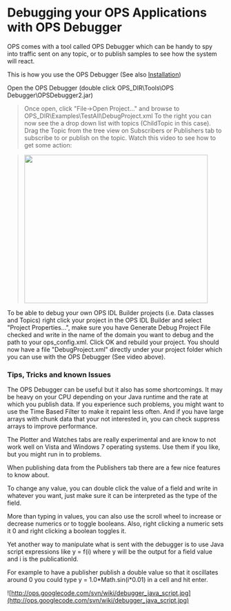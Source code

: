 # Debugging your OPS Applications with OPS Debugger #

OPS comes with a tool called OPS Debugger which can be handy to spy into traffic sent on any topic, or to publish samples to see how the system will react.

This is how you use the OPS Debugger (See also [Installation](Installation.md))

Open the OPS Debugger (double click OPS\_DIR\Tools\OPS Debugger\OPSDebugger2.jar)
> Once open, click "File->Open Project..." and browse to OPS\_DIR\Examples\TestAll\DebugProject.xml
> To the right you can now see the a drop down list with topics (ChildTopic in this case).
> Drag the Topic from the tree view on Subscribers or Publishers tab to subscribe to or publish on the topic.
> Watch this video to see how to get some action:

> <a href='http://www.youtube.com/watch?feature=player_embedded&v=W3bupBA16VM' target='_blank'><img src='http://img.youtube.com/vi/W3bupBA16VM/0.jpg' width='425' height=344 /></a>

To be able to debug your own OPS IDL Builder projects (i.e. Data classes and Topics) right click your project in the OPS IDL Builder and select "Project Properties...", make sure you have Generate Debug Project File checked and write in the name of the domain you want to debug and the path to your ops\_config.xml. Click OK and rebuild your project. You should now have a file "DebugProject.xml" directly under your project folder which you can use with the OPS Debugger (See video above).

### Tips, Tricks and known Issues ###

The OPS Debugger can be useful but it also has some shortcomings. It may be heavy on your CPU depending on your Java runtime and the rate at which you publish data. If you experience such problems, you might want to use the Time Based Filter to make it repaint less often. And if you have large arrays with chunk data that your not interested in, you can check suppress arrays to improve performance.

The Plotter and Watches tabs are really experimental and are know to not work well on Vista and Windows 7 operating systems. Use them if you like, but you might run in to problems.

When publishing data from the Publishers tab there are a few nice features to know about.

To change any value, you can double click the value of a field and write in whatever you want, just make sure it can be interpreted as the type of the field.

More than typing in values, you can also use the scroll wheel to increase or decrease numerics or to toggle booleans. Also, right clicking a numeric sets it 0 and right clicking a boolean toggles it.

Yet another way to manipulate what is sent with the debugger is to use Java script expressions like y = f(i) where y will be the output for a field value and i is the publicationId.

For example to have a publisher publish a double value so that it oscillates around 0 you could type y = 1.0\*Math.sin(i\*0.01) in a cell and hit enter.

![http://ops.googlecode.com/svn/wiki/debugger_java_script.jpg](http://ops.googlecode.com/svn/wiki/debugger_java_script.jpg)